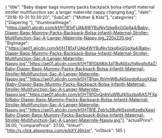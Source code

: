 {
	"title": "Baby diaper bags mummy packs backpack bolsa infantil maternal stroller multifunction sac a langer maternite nappy changing bag",
	"date": "2018-10-31 10:30:20",
	"SubCat": ["Mother & Kids"],
	"categories": ["Diapering "],
	"thumbnailImage": "https://ae01.alicdn.com/kf/HTB1xFUAb4WYBuNjy1zkq6xGGpXa4/Baby-Diaper-Bags-Mummy-Packs-Backpack-Bolsa-Infantil-Maternal-Stroller-Multifunction-Sac-A-Langer-Maternite-Nappy.jpg_220x220.jpg",
	"BigImage": ["https://ae01.alicdn.com/kf/HTB1xFUAb4WYBuNjy1zkq6xGGpXa4/Baby-Diaper-Bags-Mummy-Packs-Backpack-Bolsa-Infantil-Maternal-Stroller-Multifunction-Sac-A-Langer-Maternite-Nappy.jpg","https://ae01.alicdn.com/kf/HTB1GkMkb3aTBuNjSszfq6xgfpXaZ/Baby-Diaper-Bags-Mummy-Packs-Backpack-Bolsa-Infantil-Maternal-Stroller-Multifunction-Sac-A-Langer-Maternite-Nappy.jpg","https://ae01.alicdn.com/kf/HTB1qn.fbVmWBuNjSspdq6zugXXaz/Baby-Diaper-Bags-Mummy-Packs-Backpack-Bolsa-Infantil-Maternal-Stroller-Multifunction-Sac-A-Langer-Maternite-Nappy.jpg","https://ae01.alicdn.com/kf/HTB1GvQnbVuWBuNjSszbq6AS7FXa8/Baby-Diaper-Bags-Mummy-Packs-Backpack-Bolsa-Infantil-Maternal-Stroller-Multifunction-Sac-A-Langer-Maternite-Nappy.jpg","https://ae01.alicdn.com/kf/HTB1E.Zgb1uSBuNjSsplq6ze8pXaw/Baby-Diaper-Bags-Mummy-Packs-Backpack-Bolsa-Infantil-Maternal-Stroller-Multifunction-Sac-A-Langer-Maternite-Nappy.jpg"],
	"actualPrice": 36.00,
	"comparePrice": 37.00,
	"linkurl": "http://s.click.aliexpress.com/e/bXYJ6nzm",
	"inStock": 145
}
